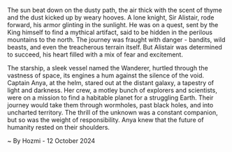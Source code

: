 
The sun beat down on the dusty path, the air thick with the scent of thyme and the dust kicked up by weary hooves.  A lone knight, Sir Alistair, rode forward, his armor glinting in the sunlight. He was on a quest, sent by the King himself to find a mythical artifact, said to be hidden in the perilous mountains to the north. The journey was fraught with danger - bandits, wild beasts, and even the treacherous terrain itself. But Alistair was determined to succeed, his heart filled with a mix of fear and excitement.

The starship, a sleek vessel named the Wanderer, hurtled through the vastness of space, its engines a hum against the silence of the void. Captain Anya, at the helm, stared out at the distant galaxy, a tapestry of light and darkness.  Her crew, a motley bunch of explorers and scientists, were on a mission to find a habitable planet for a struggling Earth. Their journey would take them through wormholes, past black holes, and into uncharted territory. The thrill of the unknown was a constant companion, but so was the weight of responsibility. Anya knew that the future of humanity rested on their shoulders. 

~ By Hozmi - 12 October 2024
